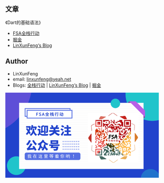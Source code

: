 

## 文章

《Dart的基础语法》

- [FSA全栈行动](https://fullstackaction.com/pages/541c9c/)
- [掘金](https://juejin.cn/post/6993500236345769998)
- [LinXunFeng‘s Blog](https://linxunfeng.top/2021/08/07/flutter/dart%E7%9A%84%E5%9F%BA%E7%A1%80%E8%AF%AD%E6%B3%95/)



## Author

- LinXunFeng
- email: [linxunfeng@yeah.net](mailto:linxunfeng@yeah.net)
- Blogs: [全栈行动](https://fullstackaction.com/) | [LinXunFeng‘s Blog](http://linxunfeng.top/)  | [掘金](https://juejin.im/user/58f8065e61ff4b006646c72d/posts) 


<img height="267.5" width="481.5" src="https://github.com/LinXunFeng/LinXunFeng/blob/master/static/img/FSAQR.png" />

